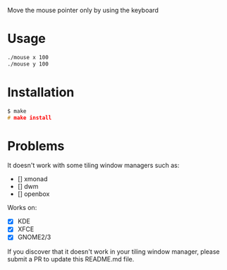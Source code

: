 Move the mouse pointer only by using the keyboard

# Usage

```bash
./mouse x 100
./mouse y 100
```

# Installation

```c
$ make
# make install
```

# Problems

It doesn't work with some tiling window managers such as:

- [] xmonad
- [] dwm
- [] openbox

Works on:

- [x] KDE
- [x] XFCE
- [x] GNOME2/3

If you discover that it doesn't work in your tiling window manager, please submit a PR to update this README.md file.

